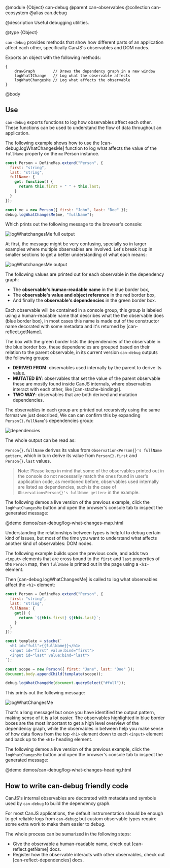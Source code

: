 @module {Object} can-debug
@parent can-observables
@collection can-ecosystem
@alias can.debug

@description Useful debugging utilities.

@type {Object}

`can-debug` provides methods that show how different parts of an application
affect each other, specifically CanJS's observables and DOM nodes.

Exports an object with the following methods:

```
{
	drawGraph        // Draws the dependency graph in a new window
	logWhatIChange   // Log what the observable affects
	logWhatChangesMe // Log what affects the observable
}
```

@body

## Use

`can-debug` exports functions to log how observables affect each other. These
functions can be used to understand the flow of data throughout an application.

The following example shows how to use the [can-debug.logWhatChangesMe] function
to log what affects the value of the `fullName` property on the `me` Person instance.

```javascript
const Person = DefineMap.extend("Person", {
  first: "string",
  last: "string",
  fullName: {
    get: function() {
      return this.first + " " + this.last;
    }
  }
});

const me = new Person({ first: "John", last: "Doe" });
debug.logWhatChangesMe(me, "fullName");
```

Which prints out the following message to the browser's console:

<img class="bit-docs-screenshot" alt="logWhatchangesMe full output" src="../node_modules/can-debug/doc/what-changes-me-full.png">

At first, the message might be very confusing, specially so in larger examples
where multiple observables are involved. Let's break it up in smaller sections to
get a better understanding of what each means:

<img class="bit-docs-screenshot" alt="logWhatchangesMe output" src="../node_modules/can-debug/doc/what-changes-me-top.png">

The following values are printed out for each observable in the dependency graph:

- The **observable's human-readable name** in the blue border box,
- The **observable's value and object reference** in the red border box,
- And finally the **observable's dependencies** in the green border box.

Each observable will be contained in a console group, this group is labeled
using a human-readable name that describes what the the observable does (blue
border box), in most cases this name is made out of the constructor name decorated
with some metadata and it's returned by [can-reflect.getName].

The box with the green border lists the dependencies of the observable in the
blue border box, these dependencies are grouped based on their relation to the
parent observable, in its current version `can-debug` outputs the following
groups:

- **DERIVED FROM**: observables used internally by the parent to derive its value.
- **MUTATED BY**: observables that set the value of the parent observable
  these are mostly found inside CanJS internals, where observables interact with
	each other, like [can-stache-bindings].
- **TWO WAY**: observables that are both derived and mutation dependencies.

The observables in each group are printed out recursively using the same format we
just described, We can can confirm this by expanding `Person{}.fullName`'s dependencies
group:

<img class="bit-docs-screenshot" alt="dependencies" src="../node_modules/can-debug/doc/what-changes-me-deps.png">

The whole output can be read as:

`Person{}.fullName` derives its value from `Observation<Person{}'s fullName getter>`,
which in turn derive its value from `Person{}.first` and `Person{}.last` values.

> Note: Please keep in mind that some of the observables printed out in the console
> do not necessarily match the ones found in user's application code, as mentioned
> before, observables used internally are listed as dependencies, such is the case
> of `Observation<Person{}'s fullName getter>` in the example.

The following demos a live version of the previous example, click the `logWhatChangesMe`
button and open the browser's console tab to inspect the generated message:

@demo demos/can-debug/log-what-changes-map.html

Understanding the relationships between types is helpful to debug certain kind
of issues, but most of the time you want to understand what affects another kind
of observables: DOM nodes.

The following example builds upon the previous code, and adds two `<input>` elements
that are cross bound to the `first` and `last` properties of the `Person` map, then
`fullName` is printed out in the page using a `<h1>` element.

Then [can-debug.logWhatChangesMe] is called to log what observables affect the
`<h1>` element:

```javascript
const Person = DefineMap.extend("Person", {
  first: "string",
  last: "string",
  fullName: {
    get() {
      return `${this.first} ${this.last}`;
    }
  }
});

const template = stache(`
  <h1 id="full">{{fullName}}</h1>
  <input id="first" value:bind="first">
  <input id="last" value:bind="last">
`);

const scope = new Person({ first: "Jane", last: "Doe" });
document.body.appendChild(template(scope));

debug.logWhatChangeMe(document.querySelect("#full"));
```

This prints out the following message:

<img class="bit-docs-screenshot" alt="logWhatChangesMe" src="../node_modules/can-debug/doc/what-changes-me-input.png">

That's a long message! but once you have identified the output pattern, making sense
of it is a lot easier. The observables highlighted in blue border boxes are the most
important to get a high level overview of the dependency graph, while the observables
in between help you make sense of how data flows from the top `<h1>` element down to
each `<input>` element and back up to the `<h1>` heading element.

The following demos a live version of the previous example, click the `logWhatChangesMe`
button and open the browser's console tab to inspect the generated message:

@demo demos/can-debug/log-what-changes-heading.html

## How to write can-debug friendly code

CanJS's internal observables are decorated with metadata and symbols used by
`can-debug` to build the dependency graph.

For most CanJS applications, the default instrumentation should be enough to get
reliable logs from `can-debug`; but custom observable types require some extra
work to make them easier to debug.

The whole process can be sumarized in the following steps:

- Give the observable a human-readable name, check out [can-reflect.getName] docs.
- Register how the observable interacts with other observables, check out
[can-reflect-dependencies] docs.

